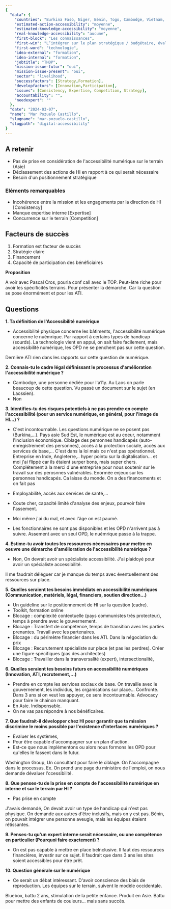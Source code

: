 ```yaml
---
{
  "data": {
    "countries": "Burkina Faso, Niger, Bénin, Togo, Cambodge, Vietnam, Laos, Philippines, Myanmar, Thaïlande",
    "estimated-action-accessibility": "moyenne",
    "estimated-knowledge-accessibility": "moyenne",
    "real-knowledge-accessibility": "aucune",
    "first-block": "Les connaissances",
    "first-win": "L’intégrer sur le plan stratégique / budgétaire, évaluer, analyser, établir un cadrage, former / sensibiliser...",
    "first-word": "technologie",
    "idea-external": "formation",
    "idea-internal": "formation",
    "jobtitle": "THOP",
    "mission-issue-futur": "oui",
    "mission-issue-present": "oui",
    "sector": "livelihood",
    "successfactors": [Strategy,Formation],
    "developfactors": [Innovation,Participation],
    "issues": [Consistency, Expertise, Competition, Strategy],
    "accountability": "",
    "needexpert": ""
  },
  "date": "2024-03-07",
  "name": "Mar Pozuelo Castillo",
  "slugname": "mar-pozuelo-castillo",
  "slugpath": "digital-accessibility"
}
---
```


## A retenir

 - Pas de prise en considération de l'accessibilité numérique sur le terrain (Asie)
 - Déclassement des actions de HI en rapport à ce qui serait nécessaire
 - Besoin d'un positionnement stratégique 

### Eléments remarquables

 - Incohérence entre la mission et les engagements par la direction de HI [Consistency]
 - Manque expertise interne [Expertise]
 - Concurrence sur le terrain [Competition]

## Facteurs de succès

1. Formation est facteur de succès
1. Stratégie claire
1. Financement
1. Capacité de participation des bénéficiaires

**Proposition**

A voir avec Pascal Cros, pourla conf call avec le TOP. Peut-être riche pour avoir les spécificités terrains.
Pour présenter la démarche.
Car la question se pose énormément et pour les ATI.

## Questions

**1. Ta définition de l'Accessibilité numérique**

 - Accessibilité physique concerne les bâtiments, l'accessibilité numérique concerne le nuémrique. Par rapport à certains types de handicap (sourds). La technologie vient en appui, on sait faire facilement, mais accessibilité numérique, les OPD ne se penchent pas sur cette question.

 Dernière ATI rien dans les rapports sur cette question de numérique.

**2. Connais-tu le cadre légal définissant le processus d'amélioration l'accessibilité numérique ?**

 - Cambodge, une personne dédiée pour l'a11y. Au Laos on parle beaucoup de cette question. Vu passé un document sur le sujet (en Laossien).
 - Non


**3. Identifies-tu des risques potentiels à ne pas prendre en compte l'accessibilité (pour un service numérique, en général, pour l'image de HI...) ?**

 - C'est incontournable. Les questions numérique ne se posent pas (Burkina,...). Pays asie Sud Est, le numérique est au coeur, notamment l'inclusion économique. 
   Ciblage des personnes handicapés (auto-enregistrement des personnes), accès à la protection sociale, accès aux services de base,... C'est dans la loi mais ce n'est pas opérationnel.
   Entreprise en Inde, Angleterre,.. hyper pointu sur la digitalisation... et moi j'ai flippé car ils étaient surper bons, mais super chers.
   Complétement à la merci d'une entreprise pour nous soutenir sur le travail sur des perosnnes vulnérables. 
   Enormée enjeux sur les personnes handicapés. Ca laisse du monde.
   On a des financements et on fait pas

- Employabilité, accès aux services de santé,... 

- Coute cher, capacité limité d'analyse des enjeux, pourvoir faire l'assement. 

- Moi même j'ai du mal, et avec l'âge on est paumé. 

- Les fonctionnaires ne sont pas disponibles et les OPD n'arrivent pas à suivre. Assement avec un seul OPD, le nuémrique passe à la trappe.
 

**4. Estime-tu avoir toutes les ressources nécessaires pour mettre en oeuvre une démarche d'amélioration de l'accessibilité numérique ?**

 - Non, On devrait avoir un spécialiste accessibilité.
   J'ai plaidoyé pour avoir un spécialiste accessibilité. 

  Il me faudrait déléguer car je manque du temps avec éventuellement des ressources sur place.

**5. Quelles seraient tes besoins immédiats en accessibilité numériques (Communication, matériels, légal, financiers, soutien direction...)**

 - Un guideline sur le positionnement de HI sur la question (cadre).
 - Toolkit, formation online
 - Blocage : complexité contextuelle (pays communistes très protecteur), temps à prendre avec le gouvernement.
 - Blocage : Transfert de compétence, temps de transition avec les parties prenantes. Travail avec les partenaires.  
 - Blocage : du périmètre financier dans les ATI. Dans la négociation du prix
 - Blocage : Recurutement spécialiste sur place (et pas les perdres). Créer une figure spécifiques (pas des architectes)
 - Blocage : Travailler dans la transversalité (expert), intersectionalité, 

**6. Quelles seraient tes besoins futurs en accessibilité numériques (Innovation, ATI, recrutement,...)**

 - Prendre en compte les services sociaux de base. On travaille avec le gouvernement, les individus, les organisations sur place... Confronté. 
   Dans 3 ans si on veut les appuyer, ce sera incontournable. Advocacy pour faire le chainon manquant.  
 - En Asie. Indispensable.
 - On ne vas pas répondre à nos bénéficaires.  

**7. Que faudrait-il développer chez HI pour garantir que ta mission discrimine le moins possible par l'existence d'interfaces numériques ?**

 - Evaluer les systèmes, 
 - Pour être capable d'accompagner sur un plan d'action.
 - Est-ce que nous implémentons ou alors nous formons les OPD pour qu'elles le fassent dans le futur.

 Washington Group, Un consultant pour faire le ciblage. On l'accompagne dans le processus.
 Ex. On prend une page du ministère de l'emploi, on nous demande dévaluer l'ccessibilité.

**8. Que penses-tu de la prise en compte de l'accessibilité numérique en interne et sur le terrain par HI ?**

 - Pas prise en compte

 J'avais demandé, On devait avoir un type de handicap qui n'est pas physique.
 On demande aux autres d'être inclusifs, mais on y est pas.
 Bénin, on pouvait intégrer une personne aveugle, mais les équipes étaient rétissantes.

**9. Penses-tu qu'un expert interne serait nécessaire, ou une compétence en particulier (Pourquoi faire exactement) ?**
 
 - On est pas capable à mettre en place beInclusive. 
 Il faut des ressources financières, investir sur ce sujet. Il faudrait que dans 3 ans les sites soient accessibles pour être prêt.

**10. Question générale sur le numérique**

 - Ce serait un débat intéressant. D'avoir conscience des biais de reproduction. 
 Les équipes sur le terrain, suivent le modèle occidentale.

 Bluebox, battu 2 ans, stimulation de la petite enfance. Produit en Asie. 
 Battu pour mettre des enfants de couleurs... mais sans succès.